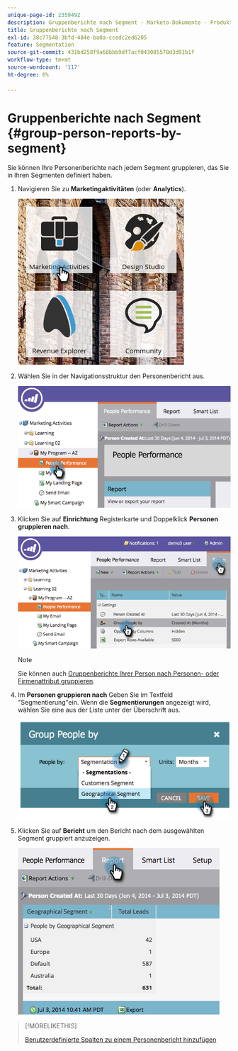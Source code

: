 ```yaml
---
unique-page-id: 2359492
description: Gruppenberichte nach Segment - Marketo-Dokumente - Produktdokumentation
title: Gruppenberichte nach Segment
exl-id: 38c77548-3bfd-484e-ba0a-ccedc2ed6205
feature: Segmentation
source-git-commit: 431bd258f9a68bbb9df7acf043085578d3d91b1f
workflow-type: tm+mt
source-wordcount: '117'
ht-degree: 0%

---
```


# Gruppenberichte nach Segment {#group-person-reports-by-segment}

Sie können Ihre Personenberichte nach jedem Segment gruppieren, das Sie in Ihren Segmenten definiert haben.

1. Navigieren Sie zu **Marketingaktivitäten** (oder **Analytics**).

   ![](assets/image2017-3-28-8-3a43-3a9.png)

1. Wählen Sie in der Navigationsstruktur den Personenbericht aus.

   ![](assets/image2017-3-28-9-3a25-3a0.png)

1. Klicken Sie auf **Einrichtung** Registerkarte und Doppelklick **Personen gruppieren nach**.

   ![](assets/image2017-3-28-9-3a25-3a22.png)

   >[!NOTE]
   >
   >Sie können auch [Gruppenberichte Ihrer Person nach Personen- oder Firmenattribut gruppieren](/help/marketo/product-docs/reporting/basic-reporting/report-activity/group-person-reports-by-attribute.md).

1. Im **Personen gruppieren nach** Geben Sie im Textfeld &quot;Segmentierung&quot;ein. Wenn die **Segmentierungen** angezeigt wird, wählen Sie eine aus der Liste unter der Überschrift aus.

   ![](assets/image2017-3-28-9-3a25-3a55.png)

1. Klicken Sie auf **Bericht** um den Bericht nach dem ausgewählten Segment gruppiert anzuzeigen.

   ![](assets/image2017-3-28-9-3a26-3a13.png)

>[!MORELIKETHIS]
>
>[Benutzerdefinierte Spalten zu einem Personenbericht hinzufügen](/help/marketo/product-docs/reporting/basic-reporting/editing-reports/add-custom-columns-to-a-person-report.md)

